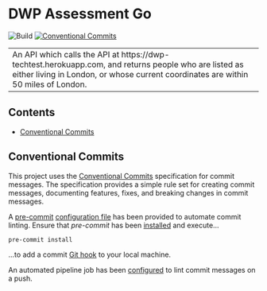 # DWP Assessment Go

![Build](github.com/J-R-Oliver/dwp-assessment-go/actions/workflows/integration/badge.svg)
[![Conventional Commits](https://img.shields.io/badge/Conventional%20Commits-1.0.0-%23FE5196?logo=conventionalcommits&logoColor=white)](https://conventionalcommits.org)

<table>
<tr>
<td>
An API which calls the API at https://dwp-techtest.herokuapp.com, and returns people who are listed as either living 
in London, or whose current coordinates are within 50 miles of London.
</td>
</tr>
</table>

## Contents

- [Conventional Commits](#conventional-commits)

## Conventional Commits

This project uses the [Conventional Commits](https://www.conventionalcommits.org/en/v1.0.0/) specification for commit 
messages. The specification provides a simple rule set for creating commit messages, documenting features, fixes, and 
breaking changes in commit messages.

A [pre-commit](https://pre-commit.com) [configuration file](.pre-commit-config.yaml) has been provided to automate commit 
linting. Ensure that *pre-commit* has been [installed](https://www.conventionalcommits.org/en/v1.0.0/) and execute...

```shell
pre-commit install
````

...to add a commit [Git hook](https://git-scm.com/book/en/v2/Customizing-Git-Git-Hooks) to your local machine.

An automated pipeline job has been [configured](.github/workflows/build.yml) to lint commit messages on a push. 
